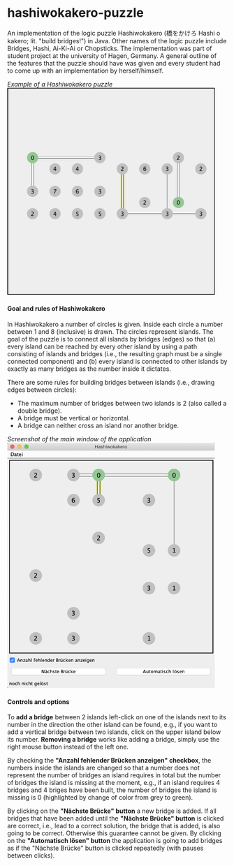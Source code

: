 # hashiwokakero-puzzle
<p>An implementation of the logic puzzle Hashiwokakero (橋をかけろ Hashi o kakero; lit. "build bridges!") in Java. Other names of the logic puzzle include Bridges, Hashi, Ai-Ki-Ai or Chopsticks. The implementation was part of student project at the university of Hagen, Germany. A general outline of the features that the puzzle should have was given and every student had to come up with an implementation by herself/himself.</p>

<i>Example of a Hashiwokakero puzzle</i></br>
<img src="https://github.com/adi-wan/hashiwokakero-puzzle/blob/master/images/Example.png" width="475">


<h4>Goal and rules of Hashiwokakero</h4>

<p>In Hashiwokakero a number of circles is given. Inside each circle a number between 1 and 8 (inclusive) is drawn. The circles represent islands. The goal of the puzzle is to connect all islands by bridges (edges) so that (a) every island can be reached by every other island by using a path consisting of islands and bridges (i.e., the resulting graph must be a single connected component) and (b) every island is connected to other islands by exactly as many bridges as the number inside it dictates.</p>

<p>There are some rules for building bridges between islands (i.e., drawing edges between circles):
<ul>
  <li>The maximum number of bridges between two islands is 2 (also called a double bridge).</li>
  <li>A bridge must be vertical or horizontal.</li>
  <li>A bridge can neither cross an island nor another bridge.</li>
</ul></p>

<i>Screenshot of the main window of the application</i></br>
<img src="https://github.com/adi-wan/hashiwokakero-puzzle/blob/master/images/Controls.png" width="475">

<h4>Controls and options</h4>

<p>To <b>add a bridge</b> between 2 islands left-click on one of the islands next to its number in the direction the other island can be found, e.g., if you want to add a vertical bridge between two islands, click on the upper island below its number. <b>Removing a bridge</b> works like adding a bridge, simply use the right mouse button instead of the left one.</p>

<p>By checking the <b>"Anzahl fehlender Brücken anzeigen" checkbox</b>, the numbers inside the islands are changed so that a number does not represent the number of bridges an island requires in total but the number of bridges the island is missing at the moment, e.g., if an island requires 4 bridges and 4 briges have been built, the number of bridges the island is missing is 0 (highlighted by change of color from grey to green).</p>

<p>By clicking on the <b>"Nächste Brücke" button</b> a new bridge is added. If all bridges that have been added until the <b>"Nächste Brücke" button</b> is clicked are correct, i.e., lead to a correct solution, the bridge that is added, is also going to be correct. Otherwise this guarantee cannot be given. By clicking on the <b>"Automatisch lösen" button</b> the application is going to add bridges as if the "Nächste Brücke" button is clicked repeatedly (with pauses between clicks).</p>
